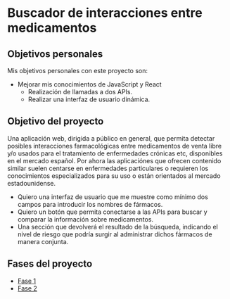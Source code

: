 # Buscador de interacciones entre medicamentos

## Objetivos personales

Mis objetivos personales con este proyecto son:
* Mejorar mis conocimientos de JavaScript y React
    * Realización de llamadas a dos APIs.
    * Realizar una interfaz de usuario dinámica.

## Objetivo del proyecto

Una aplicación web, dirigida a público en general, que permita detectar posibles interacciones farmacológicas entre medicamentos de venta libre y/o usados para el tratamiento de enfermedades crónicas etc, disponibles en el mercado español.
Por ahora las aplicaciónes que ofrecen contenido similar suelen centarse en enfermedades particulares o requieren los conocimientos especializados para su uso o están orientados al mercado estadounidense.

* Quiero una interfaz de usuario que me muestre como mínimo dos campos para introducir los nombres de fármacos.
* Quiero un botón que permita conectarse a las APIs para buscar y comparar la información sobre medicamentos.
* Una sección que devolverá el resultado de la búsqueda, indicando el nivel de riesgo que podría surgir al administrar dichos fármacos de manera conjunta.

## Fases del proyecto
* [Fase 1](https://github.com/mariaadobos/personal-project/blob/master/FASE-1.md)
* [Fase 2](https://github.com/mariaadobos/personal-project/blob/master/FASE-2.md)

